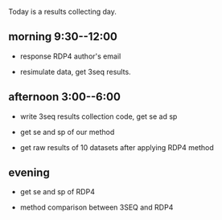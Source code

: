 Today is a results collecting day. 

## morning 9:30--12:00

- response RDP4 author's email

- resimulate data, get 3seq results.



## afternoon 3:00--6:00

- write 3seq results collection code, get se ad sp

- get se and sp of our method

- get raw results of 10 datasets after applying RDP4 method


## evening 
- get se and sp of RDP4

- method comparison between 3SEQ and RDP4



